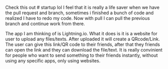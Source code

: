 Check this out # startup lol
I feel that it is really a life saver when we have the pull request and branch, sometimes i finished a bunch of code and realized I have to redo my code. Now with pull I can pull the previous branch and continue work from there.

The app I am thinking of is Lightning.io. What it does is it is a website for user to upload any files/texts. After uploaded it will create a QRcode/Link. The user can give this link/QR code to their friends, after that they friends can open the link and they can download the file/text. It is really convinient for people who want to send something to their friends instantly, without using any specific apps, only using websites.

